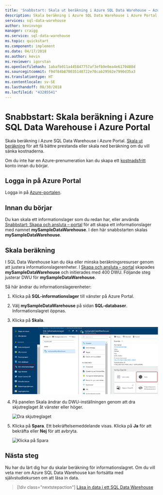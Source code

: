 ```yaml
---
title: 'Snabbstart: Skala ut beräkning i Azure SQL Data Warehouse – Azure Portal | Microsoft Docs'
description: Skala beräkning i Azure SQL Data Warehouse i Azure Portal. Skala ut beräkning för bättre prestanda eller skala ned beräkning om du vill sänka kostnaderna.
services: sql-data-warehouse
author: kevinvngo
manager: craigg
ms.service: sql-data-warehouse
ms.topic: quickstart
ms.component: implement
ms.date: 04/17/2018
ms.author: kevin
ms.reviewer: igorstan
ms.openlocfilehash: 1abafb011a445847757af3efb9e0ea4e6170408d
ms.sourcegitcommit: f94f84b870035140722e70cab29562e7990d35a3
ms.translationtype: HT
ms.contentlocale: sv-SE
ms.lasthandoff: 08/30/2018
ms.locfileid: "43285541"
---
```

# <a name="quickstart-scale-compute-in-azure-sql-data-warehouse-in-the-azure-portal"></a>Snabbstart: Skala beräkning i Azure SQL Data Warehouse i Azure Portal

Skala beräkning i Azure SQL Data Warehouse i Azure Portal. [Skala ut beräkning](sql-data-warehouse-manage-compute-overview.md) för att få bättre prestanda eller skala ned beräkning om du vill sänka kostnaderna. 

Om du inte har en Azure-prenumeration kan du skapa ett [kostnadsfritt](https://azure.microsoft.com/free/) konto innan du börjar.

## <a name="sign-in-to-the-azure-portal"></a>Logga in på Azure Portal

Logga in på [Azure-portalen](https://portal.azure.com/).

## <a name="before-you-begin"></a>Innan du börjar

Du kan skala ett informationslager som du redan har, eller använda [Snabbstart: Skapa och ansluta – portal](create-data-warehouse-portal.md) för att skapa ett informationslager med namnet **mySampleDataWarehouse**.  I den här snabbstarten skalas **mySampleDataWarehouse**.

## <a name="scale-compute"></a>Skala beräkning

I SQL Data Warehouse kan du öka eller minska beräkningsresurser genom att justera informationslagerenheter. I [Skapa och ansluta – portal](create-data-warehouse-portal.md) skapades **mySampleDataWarehouse** och initierades med 400 DWU. Följande steg justerar DWU för **mySampleDataWarehouse**.

Så här ändrar du informationslagerenheter:

1. Klicka på **SQL-informationslager** till vänster på Azure Portal.
2. Välj **mySampleDataWarehouse** på sidan **SQL-databaser**. Informationslagret öppnas.
3. Klicka på **Skala**.

    ![Klicka på Skala](media/quickstart-scale-compute-portal/click-scale.png)

2. På panelen Skala ändrar du DWU-inställningen genom att dra skjutreglaget åt vänster eller höger.

    ![Dra skjutreglaget](media/quickstart-scale-compute-portal/scale-dwu.png)

3. Klicka på **Spara**. Ett bekräftelsemeddelande visas. Klicka på **Ja** för att bekräfta eller **Nej** för att avbryta.

    ![Klicka på Spara](media/quickstart-scale-compute-portal/confirm-change.png)



## <a name="next-steps"></a>Nästa steg
Nu har du lärt dig hur du skalar beräkning för informationslagret. Om du vill veta mer om Azure SQL Data Warehouse kan fortsätta med självstudiekursen om att läsa in data.

> [!div class="nextstepaction"]
>[Läsa in data i ett SQL Data Warehouse](load-data-from-azure-blob-storage-using-polybase.md)
